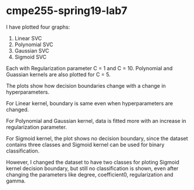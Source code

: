 # cmpe255-spring19-lab7

I have plotted four graphs:
1. Linear SVC
2. Polynomial SVC
3. Gaussian SVC
4. Sigmoid SVC

Each with Regularization parameter C = 1 and C = 10. Polynomial and Guassian kernels are also plotted for C = 5.

The plots show how decision boundaries change with a change in hyperparameters.

For Linear kernel, boundary is same even when hyperparameters are changed.

For Polynomial and Gaussian kernel, data is fitted more with an increase in regularization parameter.

For Sigmoid kernel, the plot shows no decision boundary, since the dataset contains three classes and Sigmoid kernel can be used for binary classification.

However, I changed the dataset to have two classes for ploting Sigmoid kernel decision boundary, but still no classification is shown, even after changing the parameters like degree, coefficient0, regularization and gamma.
